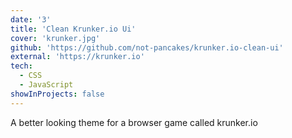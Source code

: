 ```yaml
---
date: '3'
title: 'Clean Krunker.io Ui'
cover: 'krunker.jpg'
github: 'https://github.com/not-pancakes/krunker.io-clean-ui'
external: 'https://krunker.io'
tech:
  - CSS
  - JavaScript
showInProjects: false
---
```


A better looking theme for a browser game called krunker.io

